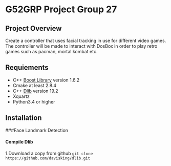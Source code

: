 # G52GRP Project Group 27

## Project Overview  
Create a controller that uses facial tracking in use for different video games.
The controller will be made to interact with DosBox in order to play retro games such as pacman, mortal kombat etc.

## Requiements  

* C++ [Boost Library](https://sourceforge.net/projects/boost/files/boost/1.62.0/)  version 1.6.2     
* Cmake at least 2.8.4     
* C++ [Dlib](http://dlib.net/) version 19.2   
* Xquartz
* Python3.4 or higher

## Installation  
###Face Landmark Detection
#### Compile Dlib  
1.Download a copy from github
`git clone https://github.com/davisking/dlib.git`
